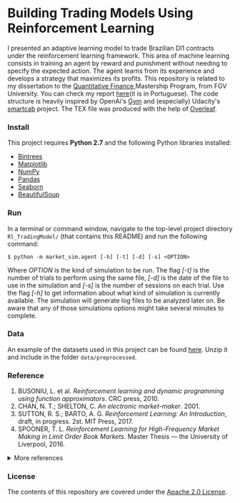 Building Trading Models Using Reinforcement Learning
==================

I presented an adaptive learning model to trade Brazilian DI1 contracts under the reinforcement learning framework. This area of machine learning consists in training an agent by reward and punishment without needing to specify the expected action. The agent learns from its experience and develops a strategy that maximizes its profits. This repository is related to my dissertation to the [Quantitative Finance ](http://eesp.fgv.br/en/ensino/mestrado-profissional/economia/area-financas-quantitativas/presentation) Mastership Program, from FGV University. You can check my report <a href="https://www.dropbox.com/s/ynyf8oynn304zkf/hft_trademodl_RL.pdf?dl=0" target="_blank">here</a>(it is in Portuguese). The code structure is heavily inspired by OpenAi's [Gym](https://github.com/openai/gym) and (especially) Udacity's [smartcab](https://github.com/udacity/machine-learning/tree/master/projects/smartcab) project. The TEX file was produced with the help of [Overleaf](https://www.overleaf.com).


### Install
This project requires **Python 2.7** and the following Python libraries installed:

- [Bintrees](https://pypi.python.org/pypi/bintrees/2.0.2)
- [Matplotlib](http://matplotlib.org/)
- [NumPy](http://www.numpy.org/)
- [Pandas](http://pandas.pydata.org)
- [Seaborn](https://web.stanford.edu/~mwaskom/software/seaborn/)
- [BeautifulSoup](https://pypi.python.org/pypi/beautifulsoup4)
<!-- - [Sphinx](http://www.sphinx-doc.org/en/1.5.1/) -->
<!-- - [Six](https://pypi.python.org/pypi/six) -->


### Run
In a terminal or command window, navigate to the top-level project directory `Rl_TradingModel/` (that contains this README) and run the following command:

```shell
$ python -m market_sim.agent [-h] [-t] [-d] [-s] <OPTION>
```

Where *OPTION* is the kind of simulation to be run. The flag *[-t]* is the number of trials to perform using the same file, *[-d]* is the date of the file to use in the simulation and *[-s]* is the number of sessions on each trial. Use the flag *[-h]* to get information about what kind of simulation is currently available. The simulation will generate log files to be analyzed later on. Be aware that any of those simulations options might take several minutes to complete.


### Data
An example of the datasets used in this project can be found [here](https://www.dropbox.com/s/xo5ul1h3hmtfw1k/201702.zip?dl=0). Unzip it and include in the folder `data/preprocessed`.


<!-- ### Build Documentation -->
<!-- The last version of the documentation generated is compressed at `docs/build.zip`. After unzip the file, it can be accessed [here](docs/build/html/index.html). To create a new HTML version, run the following command in the `docs/` folder of the top level directory of this project:
 -->
<!-- ```shell
$ make html
``` -->

<!-- After that, access locally the AdaptativeTrading_Model's docs [here](docs/_build/html/index.html). Disable `DEBUG` flag before building the files. -->

### Reference
1. BUSONIU, L. et al. *Reinforcement learning and dynamic programming using function approximators*. CRC press, 2010.
2. CHAN, N. T.; SHELTON, C. *An electronic market-maker*. 2001.
3. SUTTON, R. S.; BARTO, A. G. *Reinforcement Learning: An Introduction*, draft, in progress. 2st. MIT Press, 2017.
4. SPOONER, T. L. *Reinforcement Learning for High-Frequency Market Making in Limit Order Book Markets*. Master Thesis — the University of Liverpool, 2016.

<details><summary>More references</summary>

5. BELLMAN, R. *The theory of dynamic programming*. 1954.
4. CUMMING, J.; ALRAJEH, D.; DICKENS, L. *An Investigation into the Use of Reinforcement Learning Techniques within the Algorithmic Trading Domain.* Master Thesis, 2015.
5. DU, X.; ZHAI, J.; LV, K. *Algorithm trading using q-learning and recurrent reinforcement learning*. Citeseer, v. 1, p. 1, n.d.
6. FERRUCCI, D. et al. *Building watson: An overview of the deepqa project*. AI magazine, v. 31, n. 3, p. 59–79, 2010.
7. FLETCHER, T. *Machine learning for financial market prediction*. Thesis — UCL (University College London), 2012.
8. GOULD, M. D. et al. *Limit order books*. Quantitative Finance, Taylor & Francis, v. 13, n. 11, p. 1709–1742, 2013.
9. HALL, T.; KUMAR, N. *Why Machine Learning Models Often Fail to Learn: QuickTake Q&A*. 2017. [Online].
10. KAELBLING, L. P.; LITTMAN, M. L.; MOORE, A. W. *Reinforcement learning: a survey*. Journal of Artificial Intelligence Research, v. 4, p. 237–285, 1996.
11. KEARNS, M.; NEVMYVAKA, Y. *Machine learning for market microstructure and high frequency trading*. 2013.
12. KIM, A. J.; SHELTON, C. R.; POGGIO, T. *Modeling stock order flows and learning market-making from data*. 2002.
13. KPMG International. *Transformative change: How innovation and technology are shaping an industry*. 2016.
14. LEE, J. W. et al. *A multiagent approach to q-learning for daily stock trading*. IEEE Transactions on Systems, Man, and Cybernetics-Part A: Systems and Humans, IEEE, v. 37, n. 6, p. 864–877, 2007.
15. LI, X. et al. *An intelligent market making strategy in algorithmic trading*. Frontiers of Computer Science, Springer, v. 8, n. 4, p. 596–608, 2014.
16. LUESKA, L. C. *Modelo HJM multifatorial com processo de difusãso com jumps aplicado ao mercado brasileiro*. Master Thesis, 2016.
17. MELO, F. S.; MEYN, S. P.; RIBEIRO, M. I. *An analysis of reinforcement learning with function approximation*. In: ACM. Proceedings of the 25th international conference on Machine learning. 2008. p. 664–671.
18. MITCHELL, T. *Machine Learning*. McGraw-Hill, 1997. (McGraw-Hill International Editions). ISBN 9780071154673.
19. MOHRI, M.; ROSTAMIZADEH, A.; TALWALKAR, A. *Foundations of Machine Learning*. The MIT Press, 2012. ISBN 026201825X, 9780262018258.
20. NEVMYVAKA, Y.; FENG, Y.; KEARNS, M. *Reinforcement learning for optimized trade execution*. In: ACM. Proceedings of the 23rd international conference on Machine learning. 2006. p. 673–680.
21. O’HARA, M. *High frequency market microstructure*. Journal of Financial Economics, Elsevier, v. 116, n. 2, p. 257–270, 2015.
22. RONCALLI, T. *Big Data in Asset Management*. 2014. Apresentação.
23. SEIJEN, H. van; FATEMI, M.; ROMOFF, J. *Improving scalability of reinforcement learning by separation of concerns*. arXiv preprint arXiv:1612.05159, 2016.
24. SHERSTOV, A. A.; STONE, P. *Function approximation via tile coding: Automating parameter choice*. In: SPRINGER. International Symposium on Abstraction, Reformulation, and Approximation. 2005. p. 194–205.
25. SHREVE, S. *Stochastic calculus for finance I: the binomial asset pricing model*. Springer Science & Business Media, 2012.
26. SILVER, D. et al. *Mastering the game of go with deep neural networks and tree search*. Nature, Nature Publishing Group, v. 529, n. 7587, p. 484–489, 2016.
29. WASKOW, S. J. *Aprendizado por reforço utilizando tile coding em cenários multiagente*. 2010.
30. WATKINS, C. J.; DAYAN, P. *Q-learning*. Machine learning, Springer, v. 8, n. 3-4, p. 279–292, 1992.
31. WATKINS, C. J. C. H. *Learning from delayed rewards*. Thesis — University of Cambridge England, 1989.
32. XAVIER, A. *The Distribution/Intermediation Industry in Brazil: Challenges and Trends*. 2015. [Online].
</details>


### License
The contents of this repository are covered under the [Apache 2.0 License](LICENSE.md).
